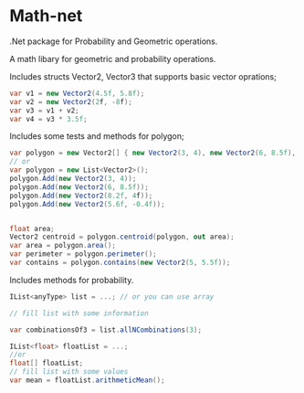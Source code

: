 # Math-net
.Net package for Probability and Geometric operations.

A math libary for geometric and probability operations.

Includes structs Vector2, Vector3 that supports basic vector oprations;
```cs
var v1 = new Vector2(4.5f, 5.8f);
var v2 = new Vector2(2f, -8f);
var v3 = v1 + v2;
var v4 = v3 * 3.5f;

```
Includes some tests and methods for polygon;

```cs
var polygon = new Vector2[] { new Vector2(3, 4), new Vector2(6, 8.5f), new Vector2(8.2f, 4f), new Vector2(5.6f, -0.4f) };
// or
var polygon = new List<Vector2>();
polygon.Add(new Vector2(3, 4));
polygon.Add(new Vector2(6, 8.5f));
polygon.Add(new Vector2(8.2f, 4f));
polygon.Add(new Vector2(5.6f, -0.4f));


float area;
Vector2 centroid = polygon.centroid(polygon, out area);
var area = polygon.area();
var perimeter = polygon.perimeter();
var contains = polygon.contains(new Vector2(5, 5.5f));
```

Includes methods for probability.
```cs
IList<anyType> list = ...; // or you can use array

// fill list with some information

var combinationsOf3 = list.allNCombinations(3);

IList<float> floatList = ...;
//or
float[] floatList;
// fill list with some values
var mean = floatList.arithmeticMean();

```
